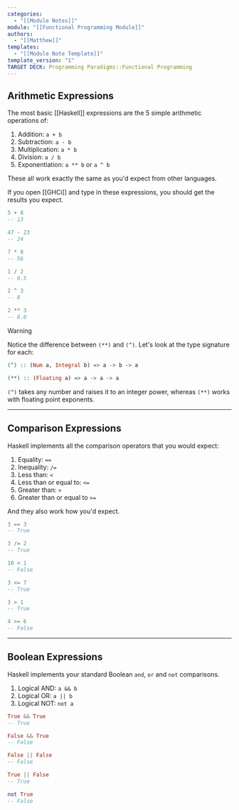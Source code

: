 ```yaml
---
categories:
  - "[[Module Notes]]"
module: "[[Functional Programming Module]]"
authors:
  - "[[Matthew]]"
templates:
  - "[[Module Note Template]]"
template_version: "1"
TARGET DECK: Programming Paradigms::Functional Programming
---
```

## Arithmetic Expressions

The most basic [[Haskell]] expressions are the 5 simple arithmetic operations of:

1. Addition: `a + b`
2. Subtraction: `a - b`
3. Multiplication: `a * b`
4. Division: `a / b`
5. Exponentiation: `a ** b` or `a ^ b`

These all work exactly the same as you'd expect from other languages.

If you open [[GHCi]] and type in these expressions, you should get the results you expect.

```Haskell
5 + 8
-- 13

47 - 23
-- 24

7 * 8
-- 56

1 / 2
-- 0.5

2 ^ 3
-- 8

2 ** 3
-- 8.0
```

> [!warning]
> Notice the difference between `(**)` and `(^)`. Let's look at the type signature for each:
> 
> ```Haskell
> (^) :: (Num a, Integral b) => a -> b -> a
> 
> (**) :: (Floating a) => a -> a -> a
> ```
> 
> `(^)` takes any number and raises it to an integer power, whereas `(**)` works with floating point exponents.

---

## Comparison Expressions

Haskell implements all the comparison operators that you would expect:

1. Equality: `==`
2. Inequality: `/=`
3. Less than: `<`
4. Less than or equal to: `<=`
5. Greater than: `>`
6. Greater than or equal to `>=`

And they also work how you'd expect.

```Haskell
3 == 3
-- True

3 /= 2
-- True

10 < 1
-- False

3 <= 7
-- True

3 > 1
-- True

4 >= 6
-- False
```

---

## Boolean Expressions 

Haskell implements your standard Boolean `and`, `or` and `not` comparisons.

1. Logical AND: `a && b`
2. Logical OR: `a || b`
3. Logical NOT: `not a`

```Haskell
True && True
-- True

False && True
-- False

False || False
-- False

True || False
-- True

not True
-- False
```

